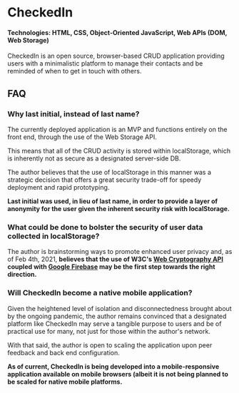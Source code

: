 # CheckedIn

#### Technologies: HTML, CSS, Object-Oriented JavaScript, Web APIs (DOM, Web Storage)

CheckedIn is an open source, browser-based CRUD application providing users with a minimalistic platform to manage their contacts and be reminded of when to get in touch with others. 

## FAQ

### Why last initial, instead of last name? 

The currently deployed application is an MVP and functions entirely on the front end, through the use of the Web Storage API.

This means that all of the CRUD activity is stored within localStorage, which is inherently not as secure as a designated server-side DB. 

The author believes that the use of localStorage in this manner was a strategic decision that offers a great security trade-off for speedy deployment and rapid prototyping. 

**Last initial was used, in lieu of last name, in order to provide a layer of anonymity for the user given the inherent security risk with localStorage.**

### What could be done to bolster the security of user data collected in localStorage? 

The author is brainstorming ways to promote enhanced user privacy and, as of Feb 4th, 2021, **believes that the use of W3C's [Web Cryptography API](https://www.w3.org/TR/WebCryptoAPI/) coupled with [Google Firebase](https://firebase.google.com/) may be the first step towards the right direction.**   

### Will CheckedIn become a native mobile application?

Given the heightened level of isolation and disconnectedness brought about by the ongoing pandemic, the author remains convinced that a designated platform like CheckedIn may serve a tangible purpose to users and be of practical use for many, not just for those within the author's network. 

With that said, the author is open to scaling the application upon peer feedback and back end configuration. 

**As of current, CheckedIn is being developed into a mobile-responsive application available on mobile browsers (albeit it is not being planned to be scaled for native mobile platforms.**
